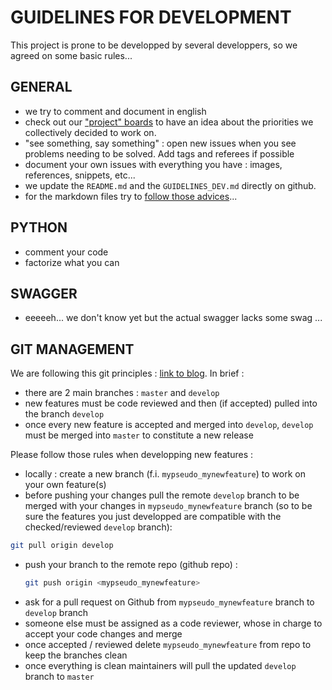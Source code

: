 # GUIDELINES FOR DEVELOPMENT

This project is prone to be developped by several developpers, so we agreed on some basic rules...

## GENERAL 

- we try to comment and document in english
- check out our ["project" boards](https://github.com/co-demos/toktok/projects) to have an idea about the priorities we collectively decided to work on.
- "see something, say something" : open new issues when you see problems needing to be solved. Add tags and referees if possible
- document your own issues with everything you have : images, references, snippets, etc... 
- we update the `README.md` and the `GUIDELINES_DEV.md` directly on github.
- for the markdown files try to [follow those advices](http://www.cirosantilli.com/markdown-style-guide/#dollar-signs-in-shell-code)...

## PYTHON 

- comment your code
- factorize what you can 


## SWAGGER

- eeeeeh... we don't know yet but the actual swagger lacks some swag ...


## GIT MANAGEMENT

We are following this git principles : [link to blog](https://guillim.github.io/git/2018/04/24/Git-workflow.html). In brief : 
- there are 2 main branches : `master` and `develop`
- new features must be code reviewed and then (if accepted) pulled into the branch `develop`
- once every new feature is accepted and merged into `develop`, `develop` must be merged into `master` to constitute a new release

Please follow those rules when developping new features : 
- locally : create a new branch (f.i. `mypseudo_mynewfeature`) to work on your own feature(s)
- before pushing your changes pull the remote `develop` branch to be merged with your changes in `mypseudo_mynewfeature` branch (so to be sure the features you just developped are compatible with the checked/reviewed `develop` branch):
>
  ```bash
  git pull origin develop
  ```
- push your branch to the remote repo (github repo) : 
  > 
    ```bash
    git push origin <mypseudo_mynewfeature>
    ```
- ask for a pull request on Github from `mypseudo_mynewfeature` branch to `develop` branch
- someone else must be assigned as a code reviewer, whose in charge to accept your code changes and merge
- once accepted / reviewed delete `mypseudo_mynewfeature` from repo to keep the branches clean
- once everything is clean maintainers will pull the updated `develop` branch to `master`
